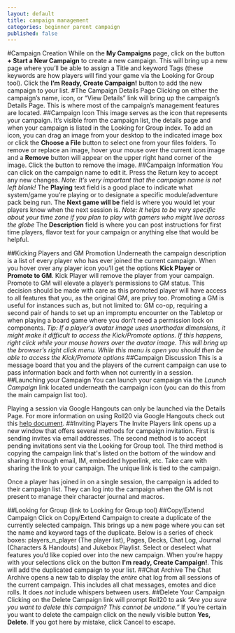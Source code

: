 ```yaml
---
layout: default
title: campaign management
categories: beginner parent campaign
published: false
---
```


#Campaign Creation
While on the **My Campaigns** page, click on the button **+ Start a New Campaign** to create a new campaign. This will bring up a new page where you’ll be able to assign a Title and keyword Tags (these keywords are how players will find your game via the Looking for Group tool). Click the **I’m Ready, Create Campaign!** button to add the new campaign to your list.
#The Campaign Details Page
Clicking on either the campaign’s name, icon, or “View Details” link will bring up the campaign’s Details Page. This is where most of the campaign’s management features are located.
##Campaign Icon
This image serves as the icon that represents your campaign. It’s visible from the campaign list, the details page and when your campaign is listed in the Looking for Group index. To add an icon, you can drag an image from your desktop to the indicated image box or click the **Choose a File** button to select one from your files folders. To remove or replace an image, hover your mouse over the current icon image and a **Remove** button will appear on the upper right hand corner of the image. Click the button to remove the image.
##Campaign Information
You can click on the campaign name to edit it. Press the Return key to accept any new changes. *Note: It’s very important that the campaign name is not left blank!* The **Playing** text field is a good place to indicate what system/game you’re playing or to designate a specific module/adventure pack being run. The **Next game will be** field is where you would let your players know when the next session is. *Note: It helps to be very specific about your time zone if you plan to play with gamers who might live across the globe* The **Description** field is where you can post instructions for first time players, flavor text for your campaign or anything else that would be helpful.

##Kicking Players and GM Promotion
Underneath the campaign description is a list of every player who has ever joined the current campaign. When you hover over any player icon you’ll get the options **Kick Player** or **Promote to GM**. Kick Player will remove the player from your campaign. Promote to GM will elevate a player’s permissions to GM status. This decision should be made with care as this promoted player will have access to all features that you, as the original GM, are privy too. Promoting a GM is useful for instances such as, but not limited to: GM co-op, requiring a second pair of hands to set up an impromptu encounter on the Tabletop or when playing a board game where you don’t need a permission lock on components.
*Tip: If a player’s avatar image uses unorthodox dimensions, it might make it difficult to access the Kick/Promote options. If this happens, right click while your mouse hovers over the avatar image. This will bring up the browser’s right click menu. While this menu is open you should then be able to access the Kick/Promote options*
##Campaign Discussion
This is a message board that you and the players of the current campaign can use to pass information back and forth when not currently in a session.
##Launching your Campaign
You can launch your campaign via the *Launch Campaign* link located underneath the campaign icon (you can do this from the main campaign list too).

Playing a session via Google Hangouts can only be launched via the Details Page. For more information on using Roll20 via Google Hangouts check out this [help document]( /misc-playing-in-google-plus).
##Inviting Players
The Invite Players link opens up a new window that offers several methods for campaign invitation. First is sending invites via email addresses. The second method is to accept pending invitations sent via the Looking for Group tool. The third method is copying the campaign link that's listed on the bottom of the window and sharing it through email, IM, embedded hyperlink, etc. Take care with sharing the link to your campaign. The unique link is tied to the campaign.

Once a player has joined in on a single session, the campaign is added to their campaign list. They can log into the campaign when the GM is not present to manage their character journal and macros.

##Looking for Group (link to Looking for Group tool)
##Copy/Extend Campaign
Click on Copy/Extend Campaign to create a duplicate of the currently selected campaign. This brings up a new page where you can set the name and keyword tags of the duplicate. Below is a series of check boxes: players_n_player (The player list), Pages, Decks, Chat Log, Journal (Characters & Handouts) and Jukebox Playlist. Select or deselect what features you’d like copied over into the new campaign. When you’re happy with your selections click on the button **I'm ready, Create Campaign!**. This will add the duplicated campaign to your list.
##Chat Archive
The Chat Archive opens a new tab to display the *entire* chat log from all sessions of the current campaign. This includes all chat messages, emotes and dice rolls. It does *not* include whispers between users.
##Delete Your Campaign
Clicking on the Delete Campaign link will prompt Roll20 to ask *“Are you sure you want to delete this campaign? This cannot be undone.”* If you’re certain you want to delete the campaign click on the newly visible button **Yes, Delete**. If you got here by mistake, click Cancel to escape.